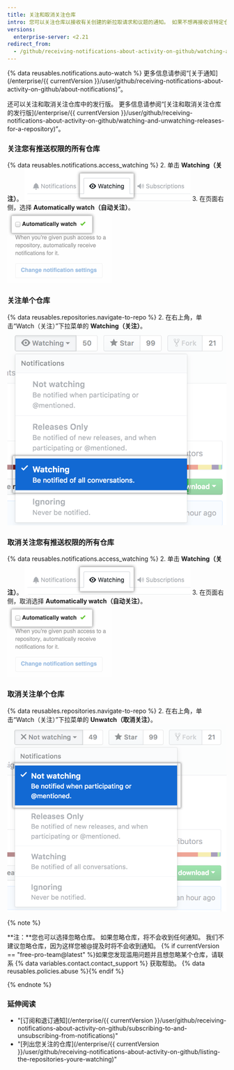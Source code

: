 ```yaml
---
title: 关注和取消关注仓库
intro: 您可以关注仓库以接收有关创建的新拉取请求和议题的通知。 如果不想再接收该特定仓库的通知，您也可以取消关注仓库。
versions:
  enterprise-server: <2.21
redirect_from:
  - /github/receiving-notifications-about-activity-on-github/watching-and-unwatching-repositories
---
```

{% data reusables.notifications.auto-watch %} 更多信息请参阅“[关于通知](/enterprise/{{ currentVersion }}/user/github/receiving-notifications-about-activity-on-github/about-notifications)”。

还可以关注和取消关注仓库中的发行版。 更多信息请参阅“[关注和取消关注仓库的发行版](/enterprise/{{ currentVersion }}/user/github/receiving-notifications-about-activity-on-github/watching-and-unwatching-releases-for-a-repository)”。

### 关注您有推送权限的所有仓库

{% data reusables.notifications.access_watching %}
2. 单击 **Watching（关注）**。 ![关注的仓库列表](/assets/images/help/notifications/notifications-watching-tab.png)
3. 在页面右侧，选择 **Automatically watch（自动关注）**。 ![自动配置关注仓库的复选框](/assets/images/help/notifications/ent-automatically-watch-repos.png)

### 关注单个仓库

{% data reusables.repositories.navigate-to-repo %}
2. 在右上角，单击“Watch（关注）”下拉菜单的 **Watching（关注）**。 ![仓库下拉菜单中的关注选项](/assets/images/help/notifications/watch-repository.png)

### 取消关注您有推送权限的所有仓库

{% data reusables.notifications.access_watching %}
2. 单击 **Watching（关注）**。 ![关注的仓库列表](/assets/images/help/notifications/notifications-watching-tab.png)
3. 在页面右侧，取消选择 **Automatically watch（自动关注）**。 ![自动配置关注仓库的复选框](/assets/images/help/notifications/ent-automatically-watch-repos.png)

### 取消关注单个仓库

{% data reusables.repositories.navigate-to-repo %}
2. 在右上角，单击“Watch（关注）”下拉菜单的 **Unwatch（取消关注）**。 ![仓库下拉菜单中的关注选项](/assets/images/help/notifications/unwatch-repository.png)

{% note %}

**注：**您也可以选择忽略仓库。 如果忽略仓库，将不会收到任何通知。 我们不建议忽略仓库，因为这样您被@提及时将不会收到通知。 {% if currentVersion == "free-pro-team@latest" %}如果您发现滥用问题并且想忽略某个仓库，请联系 {% data variables.contact.contact_support %} 获取帮助。 {% data reusables.policies.abuse %}{% endif %}

{% endnote %}

### 延伸阅读

- "[订阅和退订通知](/enterprise/{{ currentVersion }}/user/github/receiving-notifications-about-activity-on-github/subscribing-to-and-unsubscribing-from-notifications)"
- "[列出您关注的仓库](/enterprise/{{ currentVersion }}/user/github/receiving-notifications-about-activity-on-github/listing-the-repositories-youre-watching)"
